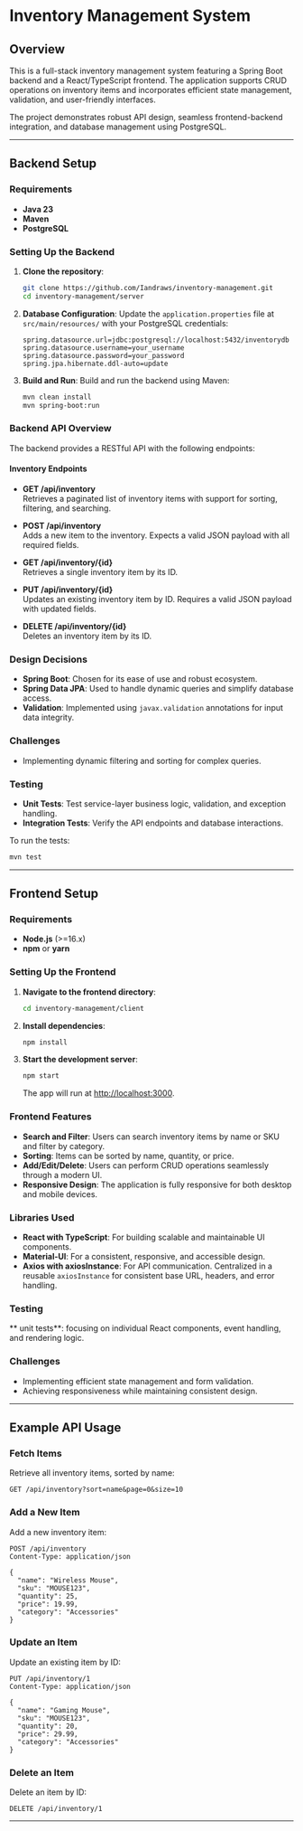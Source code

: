 
# Inventory Management System

## Overview
This is a full-stack inventory management system featuring a Spring Boot backend and a React/TypeScript frontend. The application supports CRUD operations on inventory items and incorporates efficient state management, validation, and user-friendly interfaces. 

The project demonstrates robust API design, seamless frontend-backend integration, and database management using PostgreSQL.

---

## Backend Setup

### Requirements
- **Java 23**
- **Maven**
- **PostgreSQL**

### Setting Up the Backend
1. **Clone the repository**:
   ```bash
   git clone https://github.com/Iandraws/inventory-management.git
   cd inventory-management/server
   ```

2. **Database Configuration**:
   Update the `application.properties` file at `src/main/resources/` with your PostgreSQL credentials:
   ```properties
   spring.datasource.url=jdbc:postgresql://localhost:5432/inventorydb
   spring.datasource.username=your_username
   spring.datasource.password=your_password
   spring.jpa.hibernate.ddl-auto=update
   ```

3. **Build and Run**:
   Build and run the backend using Maven:
   ```bash
   mvn clean install
   mvn spring-boot:run
   ```

### Backend API Overview
The backend provides a RESTful API with the following endpoints:

#### Inventory Endpoints
- **GET /api/inventory**  
  Retrieves a paginated list of inventory items with support for sorting, filtering, and searching.
  
- **POST /api/inventory**  
  Adds a new item to the inventory. Expects a valid JSON payload with all required fields.

- **GET /api/inventory/{id}**  
  Retrieves a single inventory item by its ID.

- **PUT /api/inventory/{id}**  
  Updates an existing inventory item by ID. Requires a valid JSON payload with updated fields.

- **DELETE /api/inventory/{id}**  
  Deletes an inventory item by its ID.

### Design Decisions
- **Spring Boot**: Chosen for its ease of use and robust ecosystem.
- **Spring Data JPA**: Used to handle dynamic queries and simplify database access.
- **Validation**: Implemented using `javax.validation` annotations for input data integrity.

### Challenges
- Implementing dynamic filtering and sorting for complex queries.


### Testing
- **Unit Tests**: Test service-layer business logic, validation, and exception handling.
- **Integration Tests**: Verify the API endpoints and database interactions.
  


To run the tests:
```bash
mvn test
```

---

## Frontend Setup

### Requirements
- **Node.js** (>=16.x)
- **npm** or **yarn**

### Setting Up the Frontend
1. **Navigate to the frontend directory**:
   ```bash
   cd inventory-management/client
   ```

2. **Install dependencies**:
   ```bash
   npm install
   ```

3. **Start the development server**:
   ```bash
   npm start
   ```

   The app will run at [http://localhost:3000](http://localhost:3000).

### Frontend Features
- **Search and Filter**: Users can search inventory items by name or SKU and filter by category.
- **Sorting**: Items can be sorted by name, quantity, or price.
- **Add/Edit/Delete**: Users can perform CRUD operations seamlessly through a modern UI.
- **Responsive Design**: The application is fully responsive for both desktop and mobile devices.

### Libraries Used
- **React with TypeScript**: For building scalable and maintainable UI components.
- **Material-UI**: For a consistent, responsive, and accessible design.
-  **Axios with axiosInstance**: For API communication. Centralized in a reusable `axiosInstance` for consistent base URL, headers, and error handling.

### Testing
** unit tests**: focusing on individual React components, event handling, and rendering logic.

### Challenges
- Implementing efficient state management and form validation.
- Achieving responsiveness while maintaining consistent design.

---

## Example API Usage

### Fetch Items
Retrieve all inventory items, sorted by name:
```http
GET /api/inventory?sort=name&page=0&size=10
```

### Add a New Item
Add a new inventory item:
```http
POST /api/inventory
Content-Type: application/json

{
  "name": "Wireless Mouse",
  "sku": "MOUSE123",
  "quantity": 25,
  "price": 19.99,
  "category": "Accessories"
}
```

### Update an Item
Update an existing item by ID:
```http
PUT /api/inventory/1
Content-Type: application/json

{
  "name": "Gaming Mouse",
  "sku": "MOUSE123",
  "quantity": 20,
  "price": 29.99,
  "category": "Accessories"
}
```

### Delete an Item
Delete an item by ID:
```http
DELETE /api/inventory/1
```

---

